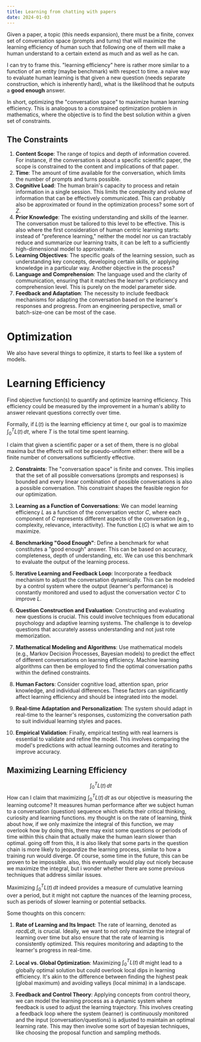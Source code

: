 ```yaml
---
title: Learning from chatting with papers
date: 2024-01-03
---
```


Given a paper, a topic (this needs expansion), there must be a finite, convex set of conversation space (prompts and turns) that will maximize the learning efficiency of human such that following one of them will make a human understand to a certain extend as much and as well as he can. 

I can try to frame this. "learning efficiency" here is rather more similar to a function of an entity (maybe benchmark) with respect to time. a naive way to evaluate human learning is that given a new question (needs separate construction, which is inherently hard), what is the likelihood that he outputs a **good enough** answer.

In short, optimizing the "conversation space" to maximize human learning efficiency. This is analogous to a constrained optimization problem in mathematics, where the objective is to find the best solution within a given set of constraints.
## The Constraints
1. **Content Scope**: The range of topics and depth of information covered. For instance, if the conversation is about a specific scientific paper, the scope is constrained to the content and implications of that paper.
2. **Time**: The amount of time available for the conversation, which limits the number of prompts and turns possible.
3. **Cognitive Load**: The human brain's capacity to process and retain information in a single session. This limits the complexity and volume of information that can be effectively communicated. This can probably also be approximated or found in the optimization process? some sort of $Z$.
4. **Prior Knowledge**: The existing understanding and skills of the learner. The conversation must be tailored to this level to be effective. This is also where the first consideration of human centric learning starts: instead of "preference learning," neither the model nor us can tractably reduce and summarize our learning traits, it can be left to a sufficiently high-dimensional model to approximate.
5. **Learning Objectives**: The specific goals of the learning session, such as understanding key concepts, developing certain skills, or applying knowledge in a particular way. Another objective in the process?
6. **Language and Comprehension**: The language used and the clarity of communication, ensuring that it matches the learner's proficiency and comprehension level. This is purely on the model parameter side.
7. **Feedback and Adaptation**: The necessity to include feedback mechanisms for adapting the conversation based on the learner's responses and progress. From an engineering perspective, small or batch-size-one can be most of the case.
# Optimization
We also have several things to optimize, it starts to feel like a system of models.
# Learning Efficiency
Find objective function(s) to quantify and optimize learning efficiency. This efficiency could be measured by the improvement in a human's ability to answer relevant questions correctly over time. 

Formally, if $L(t)$ is the learning efficiency at time $t$, our goal is to maximize $\int_{0}^{T} L(t) \, dt$, where $T$ is the total time spent learning.

I claim that given a scientific paper or a set of them, there is no global maxima but the effects will not be pseudo-uniform either: there will be a finite number of conversations sufficiently effective.

2. **Constraints**: The "conversation space" is finite and convex. This implies that the set of all possible conversations (prompts and responses) is bounded and every linear combination of possible conversations is also a possible conversation. This constraint shapes the feasible region for our optimization.

3. **Learning as a Function of Conversations**: We can model learning efficiency $L$ as a function of the conversation vector $C$, where each component of $C$ represents different aspects of the conversation (e.g., complexity, relevance, interactivity). The function $L(C)$ is what we aim to maximize.

4. **Benchmarking "Good Enough"**: Define a benchmark for what constitutes a "good enough" answer. This can be based on accuracy, completeness, depth of understanding, etc. We can use this benchmark to evaluate the output of the learning process.

5. **Iterative Learning and Feedback Loop**: Incorporate a feedback mechanism to adjust the conversation dynamically. This can be modeled by a control system where the output (learner's performance) is constantly monitored and used to adjust the conversation vector $C$ to improve $L$.

6. **Question Construction and Evaluation**: Constructing and evaluating new questions is crucial. This could involve techniques from educational psychology and adaptive learning systems. The challenge is to develop questions that accurately assess understanding and not just rote memorization.

7. **Mathematical Modeling and Algorithms**: Use mathematical models (e.g., Markov Decision Processes, Bayesian models) to predict the effect of different conversations on learning efficiency. Machine learning algorithms can then be employed to find the optimal conversation paths within the defined constraints.

8. **Human Factors**: Consider cognitive load, attention span, prior knowledge, and individual differences. These factors can significantly affect learning efficiency and should be integrated into the model.

9. **Real-time Adaptation and Personalization**: The system should adapt in real-time to the learner's responses, customizing the conversation path to suit individual learning styles and paces.

10. **Empirical Validation**: Finally, empirical testing with real learners is essential to validate and refine the model. This involves comparing the model's predictions with actual learning outcomes and iterating to improve accuracy.
## Maximizing Learning Efficiency
$$\int_{0}^{T} L(t) \, dt$$
How can I claim that maximizing $\int_{0}^{T} L(t) \, dt$ as our objective is measuring the learning outcome? It measures human performance after we subject human to a conversation (question) sequence which elicits their critical thinking, curiosity and learning functions. my thought is on the rate of learning, think about how, if we only maximize the integral of this function, we may overlook how by doing this, there may exist some questions or periods of time within this chain that actually make the human learn slower than optimal. going off from this, it is also likely that some parts in the question chain is more likely to jeopardize the learning process, similar to how a training run would diverge. Of course, some time in the future, this can be proven to be impossible. also, this eventually would play out nicely because we maximize the integral, but i wonder whether there are some previous techniques that address similar issues.

Maximizing $\int_{0}^{T} L(t) \, dt$ indeed provides a measure of cumulative learning over a period, but it might not capture the nuances of the learning process, such as periods of slower learning or potential setbacks.

Some thoughts on this concern:
1. **Rate of Learning and Its Impact**: The rate of learning, denoted as $rac{dL}{dt}$, is crucial. Ideally, we want to not only maximize the integral of learning over time but also ensure that the rate of learning is consistently optimized. This requires monitoring and adapting to the learner's progress in real-time.

2. **Local vs. Global Optimization**: Maximizing $\int_{0}^{T} L(t) \, dt$ might lead to a globally optimal solution but could overlook local dips in learning efficiency. It's akin to the difference between finding the highest peak (global maximum) and avoiding valleys (local minima) in a landscape.

3. **Feedback and Control Theory**: Applying concepts from control theory, we can model the learning process as a dynamic system where feedback is used to adjust the learning trajectory. This involves creating a feedback loop where the system (learner) is continuously monitored and the input (conversation/questions) is adjusted to maintain an optimal learning rate.
	   This may then involve some sort of bayesian techniques, like choosing the proposal function and sampling methods.
